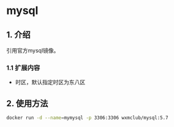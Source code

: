 # mysql

## 1. 介绍

引用官方mysql镜像。

### 1.1 扩展内容

* 时区，默认指定时区为东八区

## 2. 使用方法

```bash
docker run -d --name=mymysql -p 3306:3306 wxmclub/mysql:5.7
```

